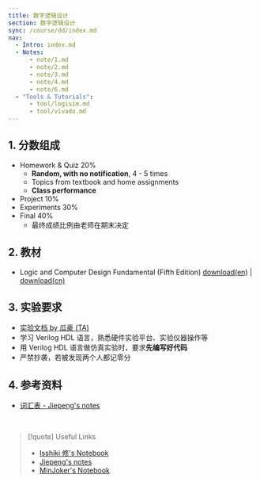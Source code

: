 ```yaml
---
title: 数字逻辑设计
section: 数字逻辑设计
sync: /course/dd/index.md
nav:
  - Intro: index.md
  - Notes:
      - note/1.md
      - note/2.md
      - note/3.md
      - note/4.md
      - note/6.md
  - "Tools & Tutorials":
      - tool/logisim.md
      - tool/vivado.md
---
```


## 1. 分数组成

- Homework & Quiz 20%
    - **Random, with no notification**, 4 - 5 times
    - Topics from textbook and home assignments
    - **Class performance**
- Project 10%
- Experiments 30%
- Final 40%
    - 最终成绩比例由老师在期末决定

## 2. 教材

- Logic and Computer Design Fundamental (Fifth Edition) [download(en)](https://pan.memset0.cn/Share/Textbooks/Logic%20and%20computer%20design%20fundamentals,%20Fifth%20Edition%20-%20M.%20Morris%20R.%20Mano,%20Charles%20R.%20Kime,%20Tom%20Martin.pdf) | [download(cn)](https://pan.memset0.cn/Share/Textbooks/%E9%80%BB%E8%BE%91%E4%B8%8E%E8%AE%A1%E7%AE%97%E6%9C%BA%E8%AE%BE%E8%AE%A1%E5%9F%BA%E7%A1%80%EF%BC%88%E5%8E%9F%E4%B9%A6%E7%AC%AC5%E7%89%88%EF%BC%89%20-%20M.Morris%20Mano,%20Charles%20Kime.pdf)

## 3. 实验要求

- [实验文档 by 瓜豪 (TA)](https://guahao31.github.io/2024_DD/)
- 学习 Verilog HDL 语言，熟悉硬件实验平台、实验仪器操作等
- 用 Verilog HDL 语言做仿真实验时，要求**先编写好代码**
- 严禁抄袭，若被发现两个人都记零分

## 4. 参考资料

- [词汇表 - Jiepeng's notes](https://note.jiepeng.tech/CS/DigitalDesign/glossary/)

<br />

> [!quote] Useful Links
>
> -   [Isshiki 修's Notebook](https://note.isshikih.top/cour_note/D2QD_DigitalDesign/)
> -   [Jiepeng's notes](https://note.jiepeng.tech/CS/DigitalDesign/)
> -   [MinJoker's Notebook](https://note.minjoker.top/cs/system/digital_logic/)

